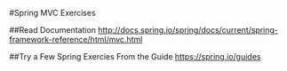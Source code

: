 #Spring MVC Exercises

##Read Documentation
http://docs.spring.io/spring/docs/current/spring-framework-reference/html/mvc.html

##Try a Few Spring Exercies From the Guide
https://spring.io/guides
